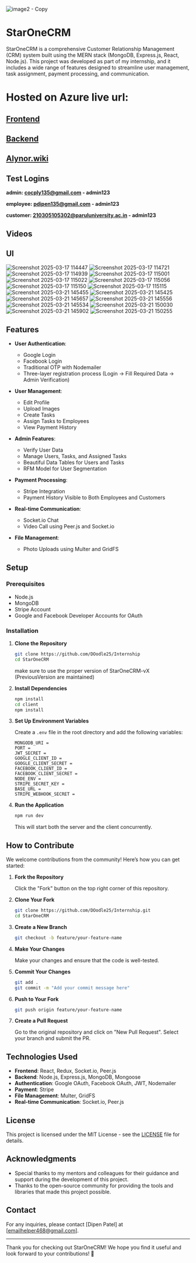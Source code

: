 ![image2 - Copy](https://github.com/user-attachments/assets/3fc3f7f3-8e67-4d25-8d81-eaca668061fd)

# StarOneCRM

StarOneCRM is a comprehensive Customer Relationship Management (CRM) system built using the MERN stack (MongoDB, Express.js, React, Node.js). This project was developed as part of my internship, and it includes a wide range of features designed to streamline user management, task assignment, payment processing, and communication.

# Hosted on Azure live url:

## [Frontend](https://polite-field-09918cc00.4.azurestaticapps.net)

## [Backend](http://internship-fta5hkg7e8eaecf7.westindia-01.azurewebsites.net)

## [Alynor.wiki](https://www.alynor.wiki/)

## Test Logins

**admin: cocply135@gmail.com - admin123**

**employee: pdipen135@gmail.com - admin123**

**customer: 210305105302@paruluniversity.ac.in - admin123**

## Videos

## UI

![Screenshot 2025-03-17 114447](https://github.com/user-attachments/assets/0a88870f-b98f-4abb-a1c1-fb2938bd092a)
![Screenshot 2025-03-17 114721](https://github.com/user-attachments/assets/0eecd003-e233-4a1b-b502-3ad455d03d65)
![Screenshot 2025-03-17 114939](https://github.com/user-attachments/assets/a370f876-f21c-4cc1-92bf-4173ab495698)
![Screenshot 2025-03-17 115001](https://github.com/user-attachments/assets/469c3050-49e6-4312-8231-d165e971f091)
![Screenshot 2025-03-17 115022](https://github.com/user-attachments/assets/1f97f084-5b5c-40e8-a446-f324c24e13fe)
![Screenshot 2025-03-17 115056](https://github.com/user-attachments/assets/4dc65780-4bcf-4b6d-a9cc-e069d08905b6)
![Screenshot 2025-03-17 115150](https://github.com/user-attachments/assets/5a11be41-45cd-47dc-b878-e92bfabe25e3)
![Screenshot 2025-03-17 115115](https://github.com/user-attachments/assets/b43f69d6-e149-4715-bfe2-c005e878ab9e)
![Screenshot 2025-03-21 145455](https://github.com/user-attachments/assets/78acccf1-7b1b-4a78-a46b-15bef1f6990d)
![Screenshot 2025-03-21 145425](https://github.com/user-attachments/assets/56ace337-4ec2-4a2f-8ae4-0cfc4d285f75)
![Screenshot 2025-03-21 145657](https://github.com/user-attachments/assets/5dca48a9-794d-4098-99a7-096d977f1b56)
![Screenshot 2025-03-21 145556](https://github.com/user-attachments/assets/bf226e43-91cb-4de6-9ee1-d19b2183c668)
![Screenshot 2025-03-21 145534](https://github.com/user-attachments/assets/08ac33cb-76a6-45df-bf9a-358508e00df8)
![Screenshot 2025-03-21 150030](https://github.com/user-attachments/assets/54c06904-ce18-477e-b8c3-d0081cb90112)
![Screenshot 2025-03-21 145902](https://github.com/user-attachments/assets/0ad3ffe2-cb56-4110-9e7a-bae50dda561b)
![Screenshot 2025-03-21 150255](https://github.com/user-attachments/assets/558f9b37-decc-433e-a6f8-6e5e1b623f13)


## Features

- **User Authentication**:

  - Google Login
  - Facebook Login
  - Traditional OTP with Nodemailer
  - Three-layer registration process (Login → Fill Required Data → Admin Verification)

- **User Management**:

  - Edit Profile
  - Upload Images
  - Create Tasks
  - Assign Tasks to Employees
  - View Payment History

- **Admin Features**:

  - Verify User Data
  - Manage Users, Tasks, and Assigned Tasks
  - Beautiful Data Tables for Users and Tasks
  - RFM Model for User Segmentation

- **Payment Processing**:

  - Stripe Integration
  - Payment History Visible to Both Employees and Customers

- **Real-time Communication**:

  - Socket.io Chat
  - Video Call using Peer.js and Socket.io

- **File Management**:
  - Photo Uploads using Multer and GridFS


## Setup

### Prerequisites

- Node.js
- MongoDB
- Stripe Account
- Google and Facebook Developer Accounts for OAuth

### Installation

1. **Clone the Repository**

   ```bash
   git clone https://github.com/DOodle25/Internship
   cd StarOneCRM
   ```

   make sure to use the proper version of StarOneCRM-vX (PreviousVersion are maintained)

2. **Install Dependencies**

   ```bash
   npm install
   cd client
   npm install
   ```

3. **Set Up Environment Variables**

   Create a `.env` file in the root directory and add the following variables:

   ```env
   MONGODB_URI =
   PORT =
   JWT_SECRET =
   GOOGLE_CLIENT_ID =
   GOOGLE_CLIENT_SECRET =
   FACEBOOK_CLIENT_ID =
   FACEBOOK_CLIENT_SECRET =
   NODE_ENV =
   STRIPE_SECRET_KEY =
   BASE_URL =
   STRIPE_WEBHOOK_SECRET =
   ```

4. **Run the Application**

   ```bash
   npm run dev
   ```

   This will start both the server and the client concurrently.

## How to Contribute

We welcome contributions from the community! Here’s how you can get started:

1. **Fork the Repository**

   Click the "Fork" button on the top right corner of this repository.

2. **Clone Your Fork**

   ```bash
   git clone https://github.com/DOodle25/Internship.git
   cd StarOneCRM
   ```

3. **Create a New Branch**

   ```bash
   git checkout -b feature/your-feature-name
   ```

4. **Make Your Changes**

   Make your changes and ensure that the code is well-tested.

5. **Commit Your Changes**

   ```bash
   git add .
   git commit -m "Add your commit message here"
   ```

6. **Push to Your Fork**

   ```bash
   git push origin feature/your-feature-name
   ```

7. **Create a Pull Request**

   Go to the original repository and click on "New Pull Request". Select your branch and submit the PR.

## Technologies Used

- **Frontend**: React, Redux, Socket.io, Peer.js
- **Backend**: Node.js, Express.js, MongoDB, Mongoose
- **Authentication**: Google OAuth, Facebook OAuth, JWT, Nodemailer
- **Payment**: Stripe
- **File Management**: Multer, GridFS
- **Real-time Communication**: Socket.io, Peer.js

## License

This project is licensed under the MIT License - see the [LICENSE](LICENSE) file for details.

## Acknowledgments

- Special thanks to my mentors and colleagues for their guidance and support during the development of this project.
- Thanks to the open-source community for providing the tools and libraries that made this project possible.

## Contact

For any inquiries, please contact [Dipen Patel] at [emailhelper468@gmail.com].

---

Thank you for checking out StarOneCRM! We hope you find it useful and look forward to your contributions! 🚀
